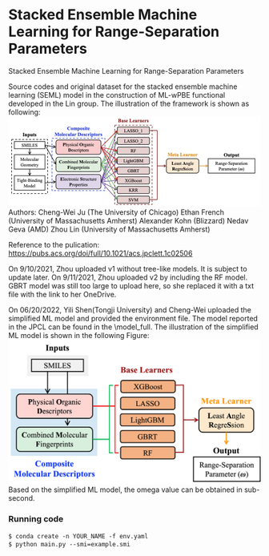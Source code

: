 # Stacked Ensemble Machine Learning for Range-Separation Parameters

Stacked Ensemble Machine Learning for Range-Separation Parameters

Source codes and original dataset for the stacked ensemble machine learning (SEML) model in the construction of ML-wPBE functional developed in the Lin group. The illustration of the framework is shown as following:
![](https://github.com/Lin-Group-at-UMass/ML-wPBE/blob/main/SEML-wPBE.jpg)
Authors: Cheng-Wei Ju (The University of Chicago)  Ethan French (University of Massachusetts Amherst) Alexander Kohn (Blizzard) Nedav Geva (AMD) Zhou Lin (University of Massachusetts Amherst)

Reference to the pulication: https://pubs.acs.org/doi/full/10.1021/acs.jpclett.1c02506

On 9/10/2021, Zhou uploaded v1 without tree-like models. It is subject to update later. 
On 9/11/2021, Zhou uploaded v2 by including the RF model. GBRT model was still too large to upload here, so she replaced it with a txt file with the link to her OneDrive.

On 06/20/2022, Yili Shen(Tongji University) and Cheng-Wei uploaded the simplified ML model and provided the environment file. The model reported in the JPCL can be found in the \model_full. The illustration of the simplified ML model is shown in the following Figure:
![](figure2.jpg)
Based on the simplified ML model, the omega value can be obtained in sub-second.

### Running code

```shell
$ conda create -n YOUR_NAME -f env.yaml
$ python main.py --smi=example.smi


```
